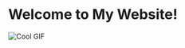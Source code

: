 <!DOCTYPE html>
<html>
<head>
    <title>My Awesome Website</title>
</head>
<body>
    <h1>Welcome to My Website!</h1>
    <img src="![200w](https://github.com/angelandidkw/websiteme.github.io/assets/148724145/aac13686-39a2-4142-8691-cd495cf2711f)
" alt="Cool GIF">
</body>
</html>
